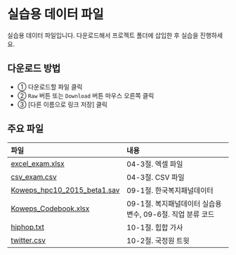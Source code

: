 # 실습용 데이터 파일
실습용 데이터 파일입니다. 다운로드해서 프로젝트 폴더에 삽입한 후 실습을 진행하세요.

## 다운로드 방법
- ① 다운로드할 파일 클릭
- ② `Raw` 버튼 또는 `Download` 버튼 마우스 오른쪽 클릭
- ③ [다른 이름으로 링크 저장] 클릭

## 주요 파일
파일           | 내용
:------------- |:-------------
[excel_exam.xlsx](https://github.com/youngwoos/Doit_R/blob/master/Data/excel_exam.xlsx) | 04-3절. 엑셀 파일
[csv_exam.csv](https://github.com/youngwoos/Doit_R/blob/master/Data/csv_exam.csv) | 04-3절. CSV 파일
[Koweps_hpc10_2015_beta1.sav](http://bit.ly/Koweps_etc_ver2) | 09-1절. 한국복지패널데이터
[Koweps_Codebook.xlsx](https://github.com/youngwoos/Doit_R/blob/master/Data/Koweps_Codebook.xlsx) | 09-1절. 복지패널데이터 실습용 변수, 09-6절. 직업 분류 코드
[hiphop.txt](https://github.com/youngwoos/Doit_R/blob/master/Data/hiphop.txt) | 10-1절. 힙합 가사
[twitter.csv](https://github.com/youngwoos/Doit_R/blob/master/Data/twitter.csv) | 10-2절. 국정원 트윗

